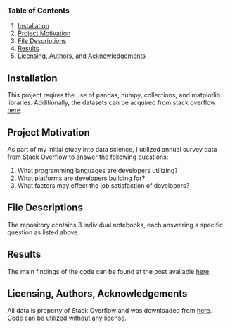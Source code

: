 
### Table of Contents

1. [Installation](#installation)
2. [Project Motivation](#motivation)
3. [File Descriptions](#files)
4. [Results](#results)
5. [Licensing, Authors, and Acknowledgements](#licensing)

## Installation <a name="installation"></a>

This project reqires the use of pandas, numpy, collections, and matplotlib libraries. Additionally, the datasets can be acquired from stack overflow <a href = "https://insights.stackoverflow.com/survey">here</a>.

## Project Motivation<a name="motivation"></a>

As part of my initial study into data science, I utilized annual survey data from Stack Overflow to answer the following questions:

1. What programming languages are developers utilizing?
2. What platforms are developers building for?
3. What factors may effect the job satisfaction of developers?

## File Descriptions <a name="files"></a>

The repository contains 3 individual notebooks, each answering a specific question as listed above.

## Results<a name="results"></a>

The main findings of the code can be found at the post available [here](https://medium.com/@sharpie4000/trends-from-stack-overflows-annual-developer-survey-66f8cb64c02c).

## Licensing, Authors, Acknowledgements<a name="licensing"></a>

All data is property of Stack Overflow and was downloaded from [here](https://insights.stackoverflow.com/survey). Code can be utilized without any license. 


